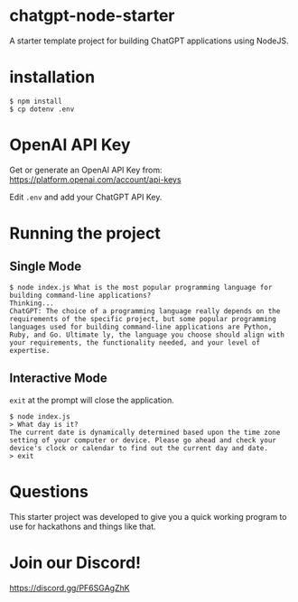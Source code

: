 # chatgpt-node-starter
A starter template project for building ChatGPT applications using NodeJS.

# installation
```console
$ npm install
$ cp dotenv .env
```

# OpenAI API Key
Get or generate an OpenAI API Key from: https://platform.openai.com/account/api-keys

Edit `.env` and add your ChatGPT API Key.

# Running the project
## Single Mode
```console
$ node index.js What is the most popular programming language for building command-line applications?
Thinking...
ChatGPT: The choice of a programming language really depends on the requirements of the specific project, but some popular programming languages used for building command-line applications are Python, Ruby, and Go. Ultimate ly, the language you choose should align with your requirements, the functionality needed, and your level of expertise.
```

## Interactive Mode
`exit` at the prompt will close the application.

```console
$ node index.js
> What day is it?
The current date is dynamically determined based upon the time zone setting of your computer or device. Please go ahead and check your device's clock or calendar to find out the current day and date.
> exit
```

# Questions
This starter project was developed to give you a quick working program to use for 
hackathons and things like that.

# Join our Discord!
https://discord.gg/PF6SGAgZhK